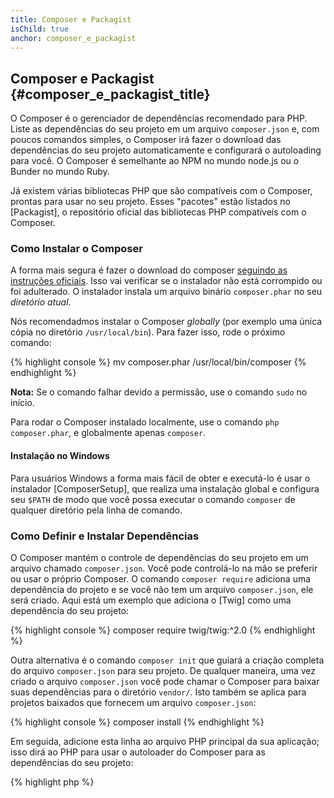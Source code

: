 ```yaml
---
title: Composer e Packagist
isChild: true
anchor: composer_e_packagist
---
```


## Composer e Packagist {#composer_e_packagist_title}

O Composer é o gerenciador de dependências recomendado para PHP. Liste as dependências do seu projeto em um
arquivo `composer.json` e, com poucos comandos simples, o Composer irá fazer o download das dependências do seu
projeto automaticamente e configurará o autoloading para você. O Composer é semelhante ao NPM no mundo node.js ou o Bunder no mundo Ruby.

Já existem várias bibliotecas PHP que são compatíveis com o Composer, prontas para usar no seu projeto. Esses "pacotes"
estão listados no [Packagist], o repositório oficial das bibliotecas PHP compatíveis com o Composer.

### Como Instalar o Composer

A forma mais segura é fazer o download do composer [seguindo as instruções oficiais](https://getcomposer.org/download/). Isso vai verificar se o instalador não está corrompido ou foi adulterado.
O instalador instala um arquivo binário `composer.phar` no seu _diretório atual_.

Nós recomendadmos instalar o Composer *globally* (por exemplo uma única cópia no diretório `/usr/local/bin`). Para fazer isso, rode o próximo comando:

{% highlight console %}
mv composer.phar /usr/local/bin/composer
{% endhighlight %}

**Nota:** Se o comando falhar devido a permissão, use o comando `sudo` no início.

Para rodar o Composer instalado localmente, use o comando `php composer.phar`, e globalmente apenas `composer`.

#### Instalação no Windows

Para usuários Windows a forma mais fácil de obter e executá-lo é usar o instalador [ComposerSetup], que realiza uma 
instalação global e configura seu `$PATH` de modo que você possa executar o comando `composer` de qualquer diretório 
pela linha de comando. 

### Como Definir e Instalar Dependências

O Composer mantém o controle de dependências do seu projeto em um arquivo chamado `composer.json`. Você pode
controlá-lo na mão se preferir ou usar o próprio Composer. O comando `composer require` adiciona uma dependência do
projeto e se você não tem um arquivo `composer.json`, ele será criado. Aqui está um exemplo que adiciona
o [Twig] como uma dependência do seu projeto:

{% highlight console %}
composer require twig/twig:^2.0
{% endhighlight %}

Outra alternativa é o comando `composer init` que guiará a criação completa do arquivo `composer.json` para
seu projeto. De qualquer maneira, uma vez criado o arquivo `composer.json` você pode chamar o Composer para baixar suas
dependências para o diretório `vendor/`. Isto também se aplica para projetos baixados que fornecem um arquivo
`composer.json`:

{% highlight console %}
composer install
{% endhighlight %}

Em seguida, adicione esta linha ao arquivo PHP principal da sua aplicação; isso dirá ao PHP para usar o autoloader do
Composer para as dependências do seu projeto:

{% highlight php %}
<?php
require 'vendor/autoload.php';
{% endhighlight %}

Agora você pode usar as dependências do seu projeto, e elas serão carregadas automaticamente sob demanda.

### Atualizando suas dependências

O Composer cria um arquivo chamado `composer.lock` que armazena a versão exata de cada pacote baixado quando você
executou `composer install`. Se você compartilhar seu projeto com outras pessoas, certifique-se que o o arquivo `composer.lock` está incluído, pois quando eles executarem o comando `composer install` eles receberão as mesmas versões que você possui. Para atualizar suas dependências, execute o comando `composer update`. Não use o comando `composer update` quando estiver fazendo deploy, use apenas `composer install`, senão você poderá terminar com versões de pacotes diferentes em produção.

Isso é muito útil quando você define as versões requeridascom flexibilidade. Por exemplo, uma versão requerida de `~1.8` significa "qualquer versão mais recente que `1.8.0`, mas menos recente do que `2.0.x-dev`". Você também pode usar o curinga `*` como `1.8.*`.
Agora o comando `composer update` atualizará todas as suas dependências para a versão mais recente
que se encaixa às restrições definidas.

### Notificações de Atualização

Para receber notificações sobre novas versões você pode se inscrever no [libraries.io], um serviço web que pode
monitorar dependências e lhe enviar alertas de atualizações.

### Tratando dependências globais com Composer

O Composer também pode tratar dependências globais e seus binários. O seu uso é direto, tudo que você precisa é prefixar seu comando com a palavra `global`. Se por exemplo você quer instalar o PHPUnit e quer tê-lo disponível globalmente, você deve rodar o seguinte comando:

{% highlight console %}
composer global require phpunit/phpunit
{% endhighlight %}

Isso irá criar uma pasta `~/.composer` onde suas dependências globais residem. Para ter os pacotes binários disponíveis em qualquer lugar, você deve adicionar a pasta `~/.composer/vendor/bin` para sua variável `$PATH`.

* [Aprenda sobre o Composer][Learn about Composer]

[Packagist]: https://packagist.org/
[Twig]: https://twig.symfony.com/
[libraries.io]: https://libraries.io/
[Security Advisories Checker]: https://security.sensiolabs.org/
[Learn about Composer]: https://getcomposer.org/doc/00-intro.md
[ComposerSetup]: https://getcomposer.org/Composer-Setup.exe
